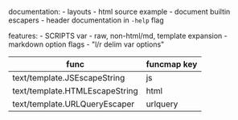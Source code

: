 documentation:
	- layouts
	- html source example
	- document builtin escapers
	- header documentation in `-help` flag

features:
	- SCRIPTS var
	- raw, non-html/md, template expansion
	- markdown option flags
	- "l/r delim var options"

| func                           | funcmap key |
| ----                           | ----        |
| text/template.JSEscapeString   | js          |
| text/template.HTMLEscapeString | html        |
| text/template.URLQueryEscaper  | urlquery    |
